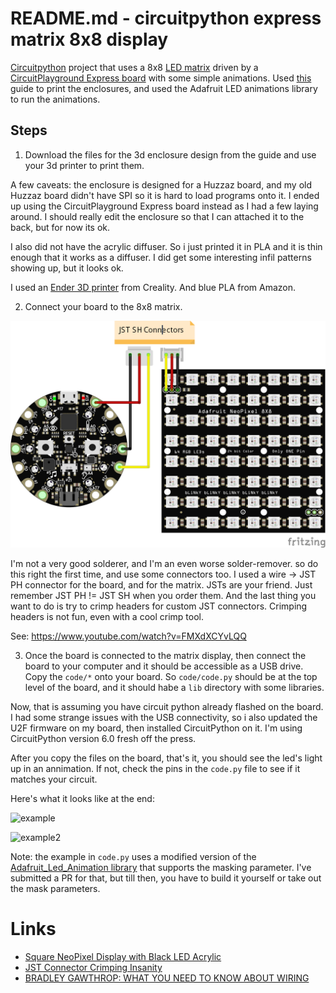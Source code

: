 # README.md - circuitpython express matrix 8x8 display

[Circuitpython](https://circuitpython.org/) project that uses a 8x8 [LED matrix](https://www.adafruit.com/product/1487) driven by a [CircuitPlayground Express board](https://www.adafruit.com/product/3333) with some simple animations.  Used [this](https://learn.adafruit.com/sqaure-neopixel-display-with-black-led-acrylic/) guide to print the enclosures, and used the Adafruit LED animations library to run the animations.

## Steps

1. Download the files for the 3d enclosure design from the guide and use your 3d printer to print them.  

A few caveats:  the enclosure is designed for a Huzzaz board, and my old Huzzaz board didn't have SPI so it is hard to load programs onto it.  I ended up using the CircuitPlayground Express board instead as I had a few laying around.  I should really edit the enclosure so that I can attached it to the back, but for now its ok.

I also did not have the acrylic diffuser.  So i just printed it in PLA and it is thin enough that it works as a diffuser.  I did get some interesting infil patterns showing up, but it looks ok.

I used an [Ender 3D printer](https://www.creality3dofficial.com/products/official-creality-ender-3-3d-printer) from Creality.  And blue PLA from Amazon.

2. Connect your board to the 8x8 matrix. 

![Connections](sketch.png)

I'm not a very good solderer, and I'm an even worse solder-remover.  so do this right the first time, and use some connectors too.  I used a wire -> JST PH connector for the board, and for the matrix.  JSTs are your friend.  Just remember JST PH != JST SH when you order them.  And the last thing you want to do is try to crimp headers for custom JST connectors.  Crimping headers is not fun, even with a cool crimp tool. 

See: https://www.youtube.com/watch?v=FMXdXCYvLQQ

3. Once the board is connected to the matrix display, then connect the board to your computer and it should be accessible as a USB drive.  Copy the `code/*` onto your board.  So `code/code.py` should be at the top level of the board, and it should habe a `lib` directory with some libraries.  

Now, that is assuming you have circuit python already flashed on the board.  I had some strange issues with the USB connectivity, so i also updated the U2F firmware on my board, then installed CircuitPython on it.  I'm using CircuitPython version 6.0 fresh off the press.  

After you copy the files on the board, that's it, you should see the led's light up in an annimation.  If not, check the pins in the `code.py` file to see if it matches your circuit.  

Here's what it looks like at the end:

![example](https://lh3.googleusercontent.com/wjTJimtd1a83Jfs6z35OymRCwcXlMfrS9ML1rP4HIKOzsUxQ17-Jye1WTTQd735VcFdkiGru2yE4NiMXhVrCENWLYDCafMHxh97hvR_lI8bhY0OFUIehBHjYRB56XU3H9RF7rNewtRs=m18)

![example2](https://lh3.googleusercontent.com/z4oc5sCyulQfsCkTn63p-3Q057Kk51ytrWeiQcIxfJVnIXCJAwMZ476QU1EbRqkhzdX_ORQwLnJp6LIg-bU8aMUhDxzh1FFq45lrXCd-AKT9hXUm07CvxEvUiKqDHRPEsRGktCDEmCo=m18)

Note:  the example in `code.py` uses a modified version of the [Adafruit_Led_Animation library](https://github.com/Summit-Coding-Club/Adafruit_CircuitPython_LED_Animation) that supports the masking parameter.  I've submitted a PR for that, but till then, you have to build it yourself or take out the mask parameters.

# Links

* [Square NeoPixel Display with Black LED Acrylic](https://learn.adafruit.com/sqaure-neopixel-display-with-black-led-acrylic/)
* [JST Connector Crimping Insanity](https://iotexpert.com/jst-connector-crimping-insanity/)
* [BRADLEY GAWTHROP: WHAT YOU NEED TO KNOW ABOUT WIRING](https://hackaday.com/2018/01/12/bradley-gawthrop-what-you-need-to-know-about-wiring/)
